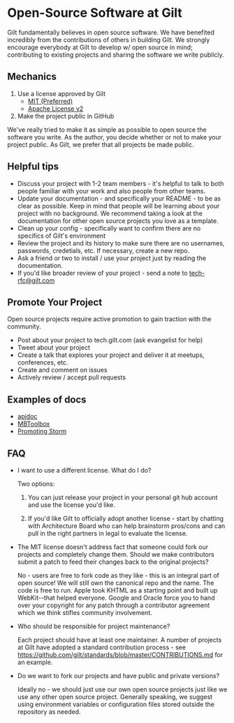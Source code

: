 # Open-Source Software at Gilt

Gilt fundamentally believes in open source software. We have benefited
incredibly from the contributions of others in building Gilt. We
strongly encourage everybody at Gilt to develop w/ open source in
mind; contributing to existing projects and sharing the software we
write publicly.

## Mechanics

1. Use a license approved by Gilt
   - [MIT (Preferred)](https://raw.githubusercontent.com/gilt/standards-open-source/master/licenses/mit)
   - [Apache License v2](https://raw.githubusercontent.com/gilt/standards-open-source/master/licenses/apache-v2)
2. Make the project public in GitHub

We've really tried to make it as simple as possible to open source the
software you write. As the author, you decide whether or not to make
your project public. As Gilt, we prefer that all projects be made
public.


## Helpful tips

  - Discuss your project with 1-2 team members - it's helpful to talk to both people familiar with your work and also people from other teams.
  - Update your documentation - and specifically your README - to be as clear as possible. Keep in mind that people will be learning about your project with no background. We recommend taking a look at the documentation for other open source projects you love as a template.
  - Clean up your config - specifically want to confirm there are no specifics of Gilt's environment
  - Review the project and its history to make sure there are no usernames, passwords, credetials, etc. If necessary, create a new repo.
  - Ask a friend or two to install / use your project just by reading the documentation.
  - If you'd like broader review of your project - send a note to tech-rfc@gilt.com

## Promote Your Project

Open source projects require active promotion to gain traction with the community. 

  - Post about your project to tech.gilt.com (ask evangelist for help)
  - Tweet about your project
  - Create a talk that explores your project and deliver it at meetups, conferences, etc.
  - Create and comment on issues
  - Actively review / accept pull requests

## Examples of docs

  - [apidoc](http://www.apidoc.me/doc/)
  - [MBToolbox](https://github.com/gilt/MBToolbox)
  - [Promoting Storm](http://nathanmarz.com/blog/history-of-apache-storm-and-lessons-learned.html)

## FAQ

  - I want to use a different license. What do I do?

    Two options:

      1. You can just release your project in your personal git hub
         account and use the license you'd like.

      2. If you'd like Gilt to officially adopt another license -
         start by chatting with Architecture Board who can help
         brainstorm pros/cons and can pull in the right partners in
         legal to evaluate the license.

  - The MIT license doesn't address fact that someone could fork our
    projects and completely change them. Should we make contributors
    submit a patch to feed their changes back to the original
    projects?

    No - users are free to fork code as they like - this is an
    integral part of open source! We will still own the canonical repo
    and the name. The code is free to run. Apple took KHTML as a
    starting point and built up WebKit--that helped everyone. Google
    and Oracle force you to hand over your copyright for any patch
    through a contributor agreement which we think stifles community
    involvement.


  - Who should be responsible for project maintenance?

    Each project should have at least one maintainer. A number of
    projects at Gilt have adopted a standard contribution process -
    see https://github.com/gilt/standards/blob/master/CONTRIBUTIONS.md
    for an example.

  - Do we want to fork our projects and have public and private versions?

    Ideally no - we should just use our own open source projects just
    like we use any other open source project. Generally speaking, we
    suggest using environment variables or configuration files stored
    outside the repository as needed.
